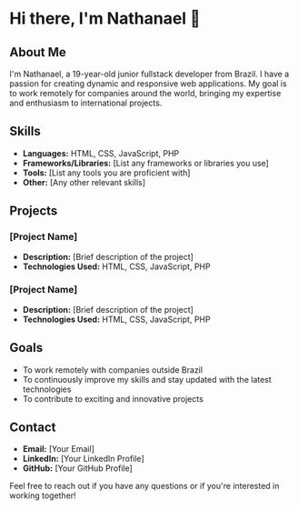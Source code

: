 # Hi there, I'm Nathanael 👋

## About Me
I'm Nathanael, a 19-year-old junior fullstack developer from Brazil. I have a passion for creating dynamic and responsive web applications. My goal is to work remotely for companies around the world, bringing my expertise and enthusiasm to international projects.

## Skills
- **Languages:** HTML, CSS, JavaScript, PHP
- **Frameworks/Libraries:** [List any frameworks or libraries you use]
- **Tools:** [List any tools you are proficient with]
- **Other:** [Any other relevant skills]

## Projects
### [Project Name]
- **Description:** [Brief description of the project]
- **Technologies Used:** HTML, CSS, JavaScript, PHP

### [Project Name]
- **Description:** [Brief description of the project]
- **Technologies Used:** HTML, CSS, JavaScript, PHP

## Goals
- To work remotely with companies outside Brazil
- To continuously improve my skills and stay updated with the latest technologies
- To contribute to exciting and innovative projects

## Contact
- **Email:** [Your Email]
- **LinkedIn:** [Your LinkedIn Profile]
- **GitHub:** [Your GitHub Profile]

Feel free to reach out if you have any questions or if you're interested in working together!




